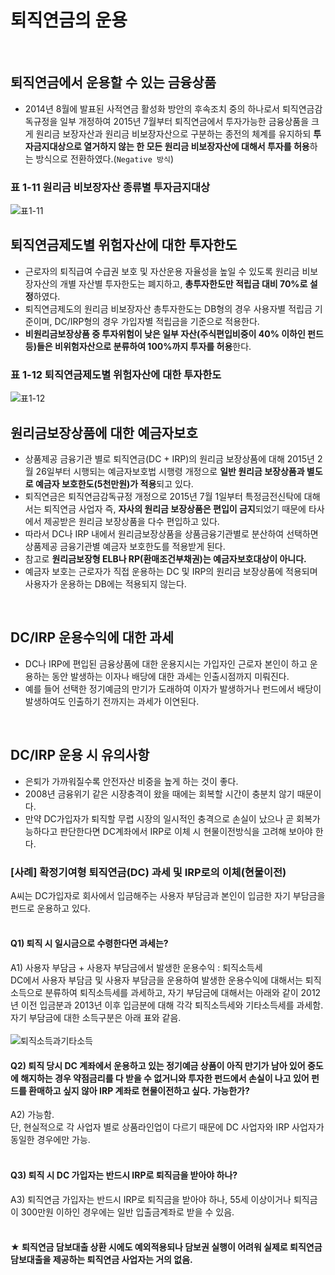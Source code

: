 # 퇴직연금의 운용

<br/>

## 퇴직연금에서 운용할 수 있는 금융상품
- 2014년 8월에 발표된 사적연금 활성화 방안의 후속조치 중의 하나로서 퇴직연금감독규정을 일부 개정하여 2015년 7월부터 퇴직연금에서 투자가능한 금융상품을 크게 원리금 보장자산과 원리금 비보장자산으로 구분하는 종전의 체계를 유지하되 **투자금지대상으로 열거하지 않는 한 모든 원리금 비보장자산에 대해서 투자를 허용**하는 방식으로 전환하였다.(`Negative 방식`)

### 표 1-11 원리금 비보장자산 종류별 투자금지대상
![표1-11](https://github.com/taechacode/TIL/assets/63395751/7b187e4b-b362-49ea-83cd-eba15e3c9ee1)
<br/>

## 퇴직연금제도별 위험자산에 대한 투자한도
- 근로자의 퇴직급여 수급권 보호 및 자산운용 자율성을 높일 수 있도록 원리금 비보장자산의 개별 자산별 투자한도는 폐지하고, **총투자한도만 적립금 대비 70%로 설정**하였다.
- 퇴직연금제도의 원리금 비보장자산 총투자한도는 DB형의 경우 사용자별 적립금 기준이며, DC/IRP형의 경우 가입자별 적립금을 기준으로 적용한다.
- **비원리금보장상품 중 투자위험이 낮은 일부 자산(주식편입비중이 40% 이하인 펀드 등)들은 비위험자산으로 분류하여 100%까지 투자를 허용**한다.

### 표 1-12 퇴직연금제도별 위험자산에 대한 투자한도
![표1-12](https://github.com/taechacode/TIL/assets/63395751/3cc5e8cc-e0fb-496c-acb0-2f78d742be20)
<br/>

## 원리금보장상품에 대한 예금자보호
- 상품제공 금융기관 별로 퇴직연금(DC + IRP)의 원리금 보장상품에 대해 2015년 2월 26일부터 시행되는 예금자보호법 시행령 개정으로 **일반 원리금 보장상품과 별도로 예금자 보호한도(5천만원)가 적용**되고 있다.
- 퇴직연금은 퇴직연금감독규정 개정으로 2015년 7월 1일부터 특정금전신탁에 대해서는 퇴직연금 사업자 즉, **자사의 원리금 보장상품은 편입이 금지**되었기 때문에 타사에서 제공받은 원리금 보장상품을 다수 편입하고 있다.
- 따라서 DC나 IRP 내에서 원리금보장상품을 상품금융기관별로 분산하여 선택하면 상품제공 금융기관별 예금자 보호한도를 적용받게 된다.
- 참고로 **원리금보장형 ELB나 RP(환매조건부채권)는 예금자보호대상이 아니다.**
- 예금자 보호는 근로자가 직접 운용하는 DC 및 IRP의 원리금 보장상품에 적용되며 사용자가 운용하는 DB에는 적용되지 않는다.

<br/>

## DC/IRP 운용수익에 대한 과세
- DC나 IRP에 편입된 금융상품에 대한 운용지시는 가입자인 근로자 본인이 하고 운용하는 동안 발생하는 이자나 배당에 대한 과세는 인출시점까지 미뤄진다.
- 예를 들어 선택한 정기예금의 만기가 도래하여 이자가 발생하거나 펀드에서 배당이 발생하여도 인출하기 전까지는 과세가 이연된다.

<br/>

## DC/IRP 운용 시 유의사항
- 은퇴가 가까워질수록 안전자산 비중을 높게 하는 것이 좋다.
- 2008년 금융위기 같은 시장충격이 왔을 때에는 회복할 시간이 충분치 않기 때문이다.
- 만약 DC가입자가 퇴직할 무렵 시장의 일시적인 충격으로 손실이 났으나 곧 회복가능하다고 판단한다면 DC계좌에서 IRP로 이체 시 현물이전방식을 고려해 보아야 한다.

### [사례] 확정기여형 퇴직연금(DC) 과세 및 IRP로의 이체(현물이전)
A씨는 DC가입자로 회사에서 입금해주는 사용자 부담금과 본인이 입금한 자기 부담금을 펀드로 운용하고 있다. <br/><br/>

#### Q1) 퇴직 시 일시금으로 수령한다면 과세는?

A1) 사용자 부담금 + 사용자 부담금에서 발생한 운용수익 : 퇴직소득세 <br/>
DC에서 사용자 부담금 및 사용자 부담금을 운용하여 발생한 운용수익에 대해서는 퇴직소득으로 분류하여 퇴직소득세를 과세하고, 자기 부담금에 대해서는 아래와 같이 2012년 이전 입금분과 2013년 이후 입금분에 대해 각각 퇴직소득세와 기타소득세를 과세함. <br/>
자기 부담금에 대한 소득구분은 아래 표와 같음. <br/><br/>
![퇴직소득과기타소득](https://github.com/taechacode/TIL/assets/63395751/68348da6-9c0a-4e45-a525-c5a0b517d52c)

#### Q2) 퇴직 당시 DC 계좌에서 운용하고 있는 정기예금 상품이 아직 만기가 남아 있어 중도에 해지하는 경우 약점금리를 다 받을 수 없거니와 투자한 펀드에서 손실이 나고 있어 펀드를 환매하고 싶지 않아 IRP 계좌로 현물이전하고 싶다. 가능한가?

A2) 가능함. <br/>
단, 현실적으로 각 사업자 별로 상품라인업이 다르기 때문에 DC 사업자와 IRP 사업자가 동일한 경우에만 가능. <br/><br/>

#### Q3) 퇴직 시 DC 가입자는 반드시 IRP로 퇴직금을 받아야 하나?
A3) 퇴직연금 가입자는 반드시 IRP로 퇴직금을 받아야 하나, 55세 이상이거나 퇴직금이 300만원 이하인 경우에는 일반 입출금계좌로 받을 수 있음. <br/><br/>

#### ★ 퇴직연금 담보대출 상환 시에도 예외적용되나 담보권 실행이 어려워 실제로 퇴직연금 담보대출을 제공하는 퇴직연금 사업자는 거의 없음.
